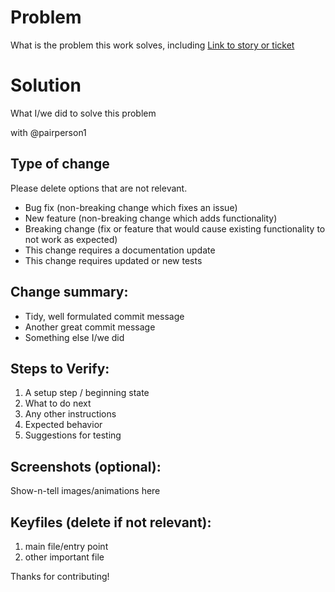# Problem

What is the problem this work solves, including
[Link to story or ticket](https://my-tracking-system.url/ticket-number)

# Solution

What I/we did to solve this problem

with @pairperson1

## Type of change

Please delete options that are not relevant.

- Bug fix (non-breaking change which fixes an issue)
- New feature (non-breaking change which adds functionality)
- Breaking change (fix or feature that would cause existing functionality to not work as expected)
- This change requires a documentation update
- This change requires updated or new tests

## Change summary:

- Tidy, well formulated commit message
- Another great commit message
- Something else I/we did

## Steps to Verify:

1. A setup step / beginning state
1. What to do next
1. Any other instructions
1. Expected behavior
1. Suggestions for testing

## Screenshots (optional):

Show-n-tell images/animations here

## Keyfiles (delete if not relevant):

1. main file/entry point
2. other important file

Thanks for contributing!
